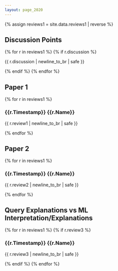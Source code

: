 ```yaml
---
layout: page_2020
---
```

<style>
p.review {
  border-left: 2px solid grey;
}

div.block {
  margin-bottom: 1em;
}
</style>


{% assign reviews1 = site.data.reviews1 | reverse %}

## Discussion Points

{% for r in reviews1 %}
  {% if r.discussion %}
  <p class="block">{{ r.discussion | newline_to_br | safe }}</p>
  {% endif %}
{% endfor %}



## Paper 1

{% for r in reviews1 %}
  <h3>{{r.Timestamp}} {{r.Name}}</h3>
  <p class="block">{{ r.review1 | newline_to_br | safe }}</p>
{% endfor %}


## Paper 2
{% for r in reviews1 %}
  <h3>{{r.Timestamp}} {{r.Name}}</h3>
  <p class="block">{{ r.review2 | newline_to_br | safe }}</p>
{% endfor %}



## Query Explanations vs ML Interpretation/Explanations
{% for r in reviews1 %}
  {% if r.review3 %}
  <h3>{{r.Timestamp}} {{r.Name}}</h3>
  <p class="block">{{ r.review3 | newline_to_br | safe }}</p>
  {% endif %}
{% endfor %}




<!--
## Reviews
{% for r in reviews3 %}
  <p class="review">
  <h3>{{r.Timestamp}} {{r.Name}}</h3>

  <div>Response:</div>
  <p class="block">{{ r.Review | newline_to_br | safe }}</p>
  <div>Comments:</div>
  <p class="block">{{ r.Comments | newline_to_br | safe }}</p>
  <div>Predictions 1:</div>
  <p class="block">{{ r.Prediction1 | newline_to_br | safe }}</p>
  <div>Predictions 2:</div>
  <p class="block">{{ r.Prediction2 | newline_to_br | safe }}</p>
   <div>Predictions 3:</div>
  <p class="block">{{ r.Prediction3 | newline_to_br | safe }}</p>
  
  </p>
  <hr/>
{% endfor %}
-->



